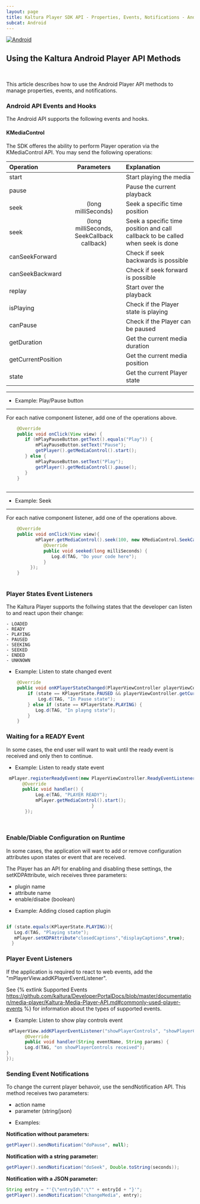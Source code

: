 ```yaml
---
layout: page
title: Kaltura Player SDK API - Properties, Events, Notifications - Android
subcat: Android
---
```


[![Android](https://img.shields.io/badge/Android-Supported-green.svg)](https://github.com/kaltura/player-sdk-native-ios)
## Using the Kaltura Android Player API Methods  
&nbsp;

This article describes how to use the Android Player API methods to manage properties, events, and notifications. 

### Android API Events and Hooks
The Android API supports the following events and hooks.

#### KMediaControl
The SDK offeres the ability to perform Player operation via the KMediaControl API.
You may send the following operations:
  

| Operation  | Parameters  | Explanation |
|:------------- |:---------------:| :-------------|
| start     |  | Start playing the media         | 
| pause     |  | Pause the current playback         | 
| seek     | (long milliSeconds) | Seek a specific time position          | 
| seek     | (long milliSeconds, SeekCallback callback) | Seek a specific time position and call callback to be called when seek is done         |
| canSeekForward     |  | Check if seek backwards is possible         |
| canSeekBackward     |  | Check if seek forward is possible          | 
| replay     |  | Start over the playback         |
| isPlaying     |  | Check if the Player state is playing         |
| canPause     |  | Check if the Player can be paused         |
| getDuration     |  | Get the current media duration         |
| getCurrentPosition     |  | Get the current media position         |
| state     |  | Get the current Player state         |

***
* Example: Play/Pause button
***

For each native component listener, add one of the operations above.

``` java 
    @Override
    public void onClick(View view) {
       if (mPlayPauseButton.getText().equals("Play")) {
           mPlayPauseButton.setText("Pause");
           getPlayer().getMediaControl().start();
       } else {
           mPlayPauseButton.setText("Play");
           getPlayer().getMediaControl().pause();
       }    
    } 
    
```    

***
* Example: Seek
***

For each native component listener, add one of the operations above.

``` java 
    @Override
    public void onClick(View view){                               
           mPlayer.getMediaControl().seek(100, new KMediaControl.SeekCallback() {
              @Override
              public void seeked(long milliSeconds) {
                 Log.d(TAG, "Do your code here");                     
              }
         });
    } 
    
```    

### Player States Event Listeners

The Kaltura Player supports the follwing states that the developer can listen to and react upon their change:
    
    - LOADED
    - READY
    - PLAYING
    - PAUSED
    - SEEKING
    - SEEKED
    - ENDED
    - UNKNOWN
 
 
* Example: Listen to state changed event
    
``` java     
    @Override
    public void onKPlayerStateChanged(PlayerViewController playerViewController, KPlayerState state) {
        if (state == KPlayerState.PAUSED && playerViewController.getCurrentPlaybackTime() > 0) {
            Log.d(TAG, "In Pause state");
        } else if (state == KPlayerState.PLAYING) {
           Log.d(TAG, "In playng state");
        }
    }
``` 

### Waiting for a READY Event
In some cases, the end user will want to wait until the ready event is received and only then to continue.

* Example: Listen to ready state event

``` java  
 mPlayer.registerReadyEvent(new PlayerViewController.ReadyEventListener() {
      @Override
      public void handler() {
           Log.e(TAG, "PLAYER READY");
           mPlayer.getMediaControl().start();
                                }
       });
       
       
```       

### Enable/Diable Configuration on Runtime
In some cases, the application will want to add or remove configuration attributes upon states or event that are received.

The Player has an API for enabling and disabling these settings, the setKDPAttribute, wich receives three parameters:

- plugin name
- attribute name
- enable/disabe (boolean)
    
* Example: Adding closed caption plugin

``` java 

if (state.equals(KPlayerState.PLAYING)){
   Log.d(TAG, "Playing state");
   mPlayer.setKDPAttribute"closedCaptions","displayCaptions",true);
  }


```

### Player Event Listeners

If the application is required to react to web events, add the "mPlayerView.addKPlayerEventListener".

See {% extlink Supported Events https://github.com/kaltura/DeveloperPortalDocs/blob/master/documentation/media-player/Kaltura-Media-Player-API.md#commonly-used-player-events %} for information about the types of supported events.


* Example: Listen to show play controls event

``` java
 mPlayerView.addKPlayerEventListener("showPlayerControls", "showPlayerControls", new PlayerViewController.EventListener() {
       @Override
       public void handler(String eventName, String params) {
       Log.d(TAG, "on showPlayerControls received");
}
});

```
 
### Sending Event Notifications

To change the current player behavoir, use the sendNotification API. This method receives two parameters:
  - action name
  - parameter (string/json)  

* Examples:

**Notification without parameters:**
 
``` java 
getPlayer().sendNotification("doPause", null);
```

**Notification with a string parameter:**

``` java
getPlayer().sendNotification("doSeek", Double.toString(seconds));
```

**Notification with a JSON parameter:**

``` java
String entry = "'{\"entryId\":\"" + entryId + "}'";
getPlayer().sendNotification("changeMedia", entry); 
```
                              

 
